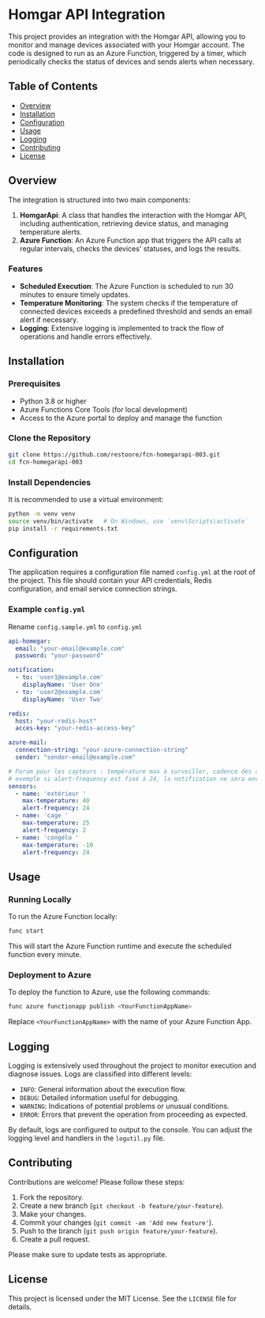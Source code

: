 # Homgar API Integration

This project provides an integration with the Homgar API, allowing you to monitor and manage devices associated with your Homgar account. The code is designed to run as an Azure Function, triggered by a timer, which periodically checks the status of devices and sends alerts when necessary.

## Table of Contents

- [Overview](#overview)
- [Installation](#installation)
- [Configuration](#configuration)
- [Usage](#usage)
- [Logging](#logging)
- [Contributing](#contributing)
- [License](#license)

## Overview

The integration is structured into two main components:

1. **HomgarApi**: A class that handles the interaction with the Homgar API, including authentication, retrieving device status, and managing temperature alerts.
2. **Azure Function**: An Azure Function app that triggers the API calls at regular intervals, checks the devices' statuses, and logs the results.

### Features

- **Scheduled Execution**: The Azure Function is scheduled to run 30 minutes to ensure timely updates.
- **Temperature Monitoring**: The system checks if the temperature of connected devices exceeds a predefined threshold and sends an email alert if necessary.
- **Logging**: Extensive logging is implemented to track the flow of operations and handle errors effectively.

## Installation

### Prerequisites

- Python 3.8 or higher
- Azure Functions Core Tools (for local development)
- Access to the Azure portal to deploy and manage the function

### Clone the Repository

```bash
git clone https://github.com/restoore/fcn-homegarapi-003.git
cd fcn-homegarapi-003
```

### Install Dependencies

It is recommended to use a virtual environment:

```bash
python -m venv venv
source venv/bin/activate   # On Windows, use `venv\Scripts\activate`
pip install -r requirements.txt
```

## Configuration

The application requires a configuration file named `config.yml` at the root of the project. This file should contain your API credentials, Redis configuration, and email service connection strings.

### Example `config.yml`

Rename `config.sample.yml` to `config.yml`
```yaml
api-homegar:
  email: "your-email@example.com"
  password: "your-password"

notification:
  - to: 'user1@example.com'
    displayName: 'User One'
  - to: 'user2@example.com'
    displayName: 'User Two'

redis:
  host: "your-redis-host"
  acces-key: "your-redis-access-key"

azure-mail:
  connection-string: "your-azure-connection-string"
  sender: "sender-email@example.com"

# Param pour les capteurs : température max à surveiller, cadence des alertes en heure
# exemple si alert-frequency est fixé à 24, la notification ne sera envoyée qu'une fois toutes les 24h en cas de dépassement
sensors:
  - name: 'extérieur '
    max-temperature: 40
    alert-frequency: 24
  - name: 'cage '
    max-temperature: 25
    alert-frequency: 2
  - name: 'congélo '
    max-temperature: -10
    alert-frequency: 24
```

## Usage

### Running Locally

To run the Azure Function locally:

```bash
func start
```

This will start the Azure Function runtime and execute the scheduled function every minute.

### Deployment to Azure

To deploy the function to Azure, use the following commands:

```bash
func azure functionapp publish <YourFunctionAppName>
```

Replace `<YourFunctionAppName>` with the name of your Azure Function App.

## Logging

Logging is extensively used throughout the project to monitor execution and diagnose issues. Logs are classified into different levels:

- `INFO`: General information about the execution flow.
- `DEBUG`: Detailed information useful for debugging.
- `WARNING`: Indications of potential problems or unusual conditions.
- `ERROR`: Errors that prevent the operation from proceeding as expected.

By default, logs are configured to output to the console. You can adjust the logging level and handlers in the `logutil.py` file.

## Contributing

Contributions are welcome! Please follow these steps:

1. Fork the repository.
2. Create a new branch (`git checkout -b feature/your-feature`).
3. Make your changes.
4. Commit your changes (`git commit -am 'Add new feature'`).
5. Push to the branch (`git push origin feature/your-feature`).
6. Create a pull request.

Please make sure to update tests as appropriate.

## License

This project is licensed under the MIT License. See the `LICENSE` file for details.